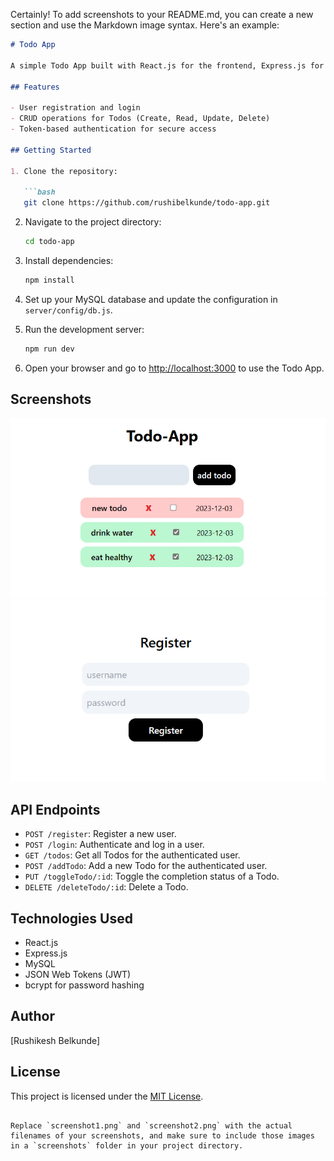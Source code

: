 Certainly! To add screenshots to your README.md, you can create a new section and use the Markdown image syntax. Here's an example:

```markdown
# Todo App

A simple Todo App built with React.js for the frontend, Express.js for the backend, and MySQL for the database. User authentication is implemented using JSON Web Tokens (JWT).

## Features

- User registration and login
- CRUD operations for Todos (Create, Read, Update, Delete)
- Token-based authentication for secure access

## Getting Started

1. Clone the repository:

   ```bash
   git clone https://github.com/rushibelkunde/todo-app.git
   ```

2. Navigate to the project directory:

   ```bash
   cd todo-app
   ```

3. Install dependencies:

   ```bash
   npm install
   ```

4. Set up your MySQL database and update the configuration in `server/config/db.js`.

5. Run the development server:

   ```bash
   npm run dev
   ```

6. Open your browser and go to [http://localhost:3000](http://localhost:3000) to use the Todo App.

## Screenshots

![Screenshot 1](screenshots/ui.png)
![Screenshot 2](screenshots/register.png)

## API Endpoints

- `POST /register`: Register a new user.
- `POST /login`: Authenticate and log in a user.
- `GET /todos`: Get all Todos for the authenticated user.
- `POST /addTodo`: Add a new Todo for the authenticated user.
- `PUT /toggleTodo/:id`: Toggle the completion status of a Todo.
- `DELETE /deleteTodo/:id`: Delete a Todo.

## Technologies Used

- React.js
- Express.js
- MySQL
- JSON Web Tokens (JWT)
- bcrypt for password hashing

## Author

[Rushikesh Belkunde]

## License

This project is licensed under the [MIT License](LICENSE).
```

Replace `screenshot1.png` and `screenshot2.png` with the actual filenames of your screenshots, and make sure to include those images in a `screenshots` folder in your project directory.